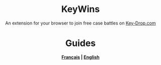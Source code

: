 <h1 align="center">KeyWins</h1>
<p align="center">An extension for your browser to join free case battles on <a href="https://key-drop.com/en">Key-Drop.com</a></p>

<h1 align="center">Guides</h1>
<p align="center"><b><a href="https://github.com/KucoDEV/KeyWins/blob/main/Guides/fr.MD">Français</a> | <a href="https://github.com/KucoDEV/KeyWins/blob/main/Guides/en.MD">English</a></b></p>
